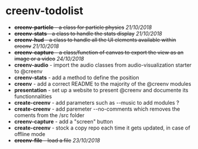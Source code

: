 # creenv-todolist

* ~~**creenv-particle** - a class for particle physics~~ *21/10/2018*
* ~~**creenv-stats** - a class to handle the stats display~~ *21/10/2018*
* ~~**creenv-hud** - a class to handle all the UI elements available within creenv~~ *21/10/2018*
* ~~**creenv-capture** - a class/function of canvas to export the view as an image or a video~~ *24/10/2018* 
* **creenv-audio** - import the audio classes from audio-visualization starter to @creenv
* **creenv-stats** - add a method to define the position 
* **creenv** - add a correct README to the majority of the @creenv modules 
* **presentation** - set up a website to present @creenv and documente its functionnalities 
* **create-creenv** - add parameters such as --music to add modules ?
* **create-creenv** - add paremeter --no-comments which removes the coments from the /src folder
* **creenv-capture** - add a "screen" button
* **create-creenv** - stock a copy repo each time it gets updated, in case of offline mode
* ~~**creenv-file** - load a file~~ *23/10/2018*
